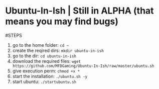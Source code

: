 # Ubuntu-In-Ish | Still in ALPHA (that means you may find bugs)

#STEPS

1. go to the home folder: `cd ~`
2. create the reqired dirs: `mkdir ubuntu-in-ish`
3. go to the dir: `cd ubuntu-in-ish`
4. download the required files: `wget https://github.com/MFDGaming/Ubuntu-In-Ish/raw/master/ubuntu.sh`
5. give execution perm: `chmod +x *`
6. start the installation: `./ubuntu.sh -y`
7. start ubuntu: `./startubuntu.sh`
